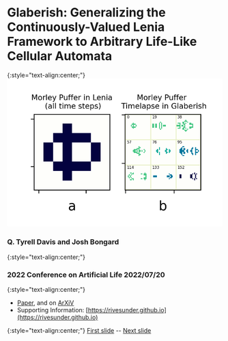 
# Glaberish: Generalizing the Continuously-Valued Lenia Framework to Arbitrary Life-Like Cellular Automata 

{:style="text-align:center;"}
![teaser figure showing Orbium and s613 CA](https://raw.githubusercontent.com/riveSunder/yuca/master/assets/glaberish/morley_timelapse.png)

### Q. Tyrell Davis and Josh Bongard
{:style="text-align:center;"}
### 2022 Conference on Artificial Life 2022/07/20
{:style="text-align:center;"}

* [Paper](https://direct.mit.edu/isal/proceedings/isal/34/47/112267), and on [ArXiV](https://arxiv.org/abs/2205.10463)
* Supporting Information: [https://rivesunder.github.io](https://rivesunder.github.io)

{:style="text-align:center;"}
[First slide](https://rivesunder.github.io/yuca/g_slide_000) -- [Next slide](https://rivesunder.github.io/yuca/g_slide_001)
